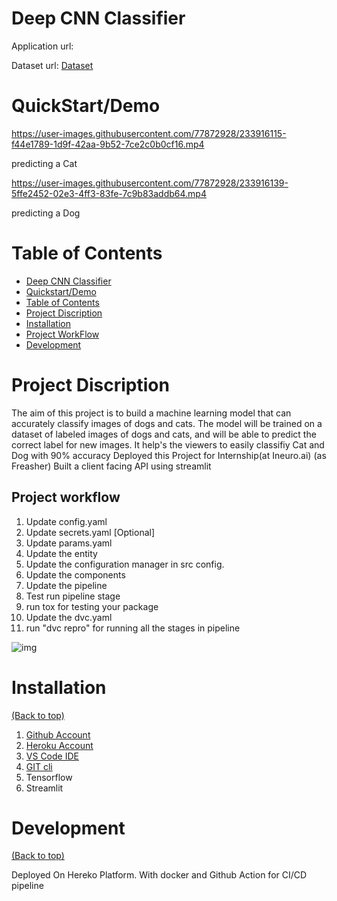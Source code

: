 # Deep CNN Classifier 
  Application url:
  
  Dataset url:
  [Dataset](https://download.microsoft.com/download/3/E/1/3E1C3F21-ECDB-4869-8368-6DEBA77B919F/kagglecatsanddogs_5340.zip)
  
# QuickStart/Demo
https://user-images.githubusercontent.com/77872928/233916115-f44e1789-1d9f-42aa-9b52-7ce2c0b0cf16.mp4

  predicting a Cat

https://user-images.githubusercontent.com/77872928/233916139-5ffe2452-02e3-4ff3-83fe-7c9b83addb64.mp4


  predicting a Dog
  
# Table of Contents

- [Deep CNN Classifier](#deep-cnn-classifier)
- [Quickstart/Demo](#quickstartdemo)
- [Table of Contents](#table-of-contents)
- [Project Discription](#project-discription)
- [Installation](#installation)
- [Project WorkFlow](#project-workflow)
- [Development](#development)

# Project Discription
  The aim of this project is to build a machine learning model that can accurately classify images of dogs and cats. The model will be trained on a dataset of labeled   images of dogs and cats, and will be able to predict the correct label for new images.
  It help's the viewers to easily classifiy Cat and Dog with 90% accuracy
  Deployed this Project for Internship(at Ineuro.ai) (as Freasher)
  Built a client facing API using streamlit
  
## Project workflow

1. Update config.yaml
2. Update secrets.yaml [Optional]
3. Update params.yaml
4. Update the entity
5. Update the configuration manager in src config.
6. Update the components
7. Update the pipeline
8. Test run pipeline stage
9. run tox for testing your package
10. Update the dvc.yaml
11. run "dvc repro" for running all the stages in pipeline

![img](https://raw.githubusercontent.com/c17hawke/FSDS_NOV_deepCNNClassifier/main/docs/images/Data%20Ingestion%402x%20(1).png)


# Installation
[(Back to top)](#table-of-contents)
1. [Github Account](https://github.com)
2. [Heroku Account](https://dashboard.heroku.com/login)
3. [VS Code IDE](https://code.visualstudio.com/download)
4. [GIT cli](https://git-scm.com/downloads)
5.  Tensorflow
6. Streamlit


# Development
[(Back to top)](#table-of-contents)

Deployed On Hereko Platform.
With docker and Github Action for CI/CD pipeline
